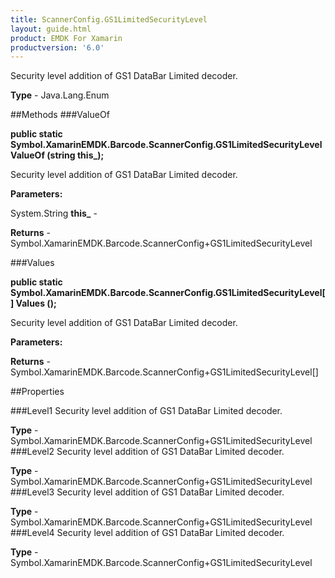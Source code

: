 ```yaml
---
title: ScannerConfig.GS1LimitedSecurityLevel
layout: guide.html
product: EMDK For Xamarin 
productversion: '6.0' 
---
```

Security level addition of GS1 DataBar Limited decoder.

**Type** - Java.Lang.Enum

##Methods
###ValueOf

**public static Symbol.XamarinEMDK.Barcode.ScannerConfig.GS1LimitedSecurityLevel ValueOf (string this_);**

Security level addition of GS1 DataBar Limited decoder.

**Parameters:**

System.String **this_**  - 
        

**Returns** - Symbol.XamarinEMDK.Barcode.ScannerConfig+GS1LimitedSecurityLevel

###Values

**public static Symbol.XamarinEMDK.Barcode.ScannerConfig.GS1LimitedSecurityLevel[] Values ();**

Security level addition of GS1 DataBar Limited decoder.

**Parameters:**

**Returns** - Symbol.XamarinEMDK.Barcode.ScannerConfig+GS1LimitedSecurityLevel[]

##Properties

###Level1
Security level addition of GS1 DataBar Limited decoder.

**Type** - Symbol.XamarinEMDK.Barcode.ScannerConfig+GS1LimitedSecurityLevel
###Level2
Security level addition of GS1 DataBar Limited decoder.

**Type** - Symbol.XamarinEMDK.Barcode.ScannerConfig+GS1LimitedSecurityLevel
###Level3
Security level addition of GS1 DataBar Limited decoder.

**Type** - Symbol.XamarinEMDK.Barcode.ScannerConfig+GS1LimitedSecurityLevel
###Level4
Security level addition of GS1 DataBar Limited decoder.

**Type** - Symbol.XamarinEMDK.Barcode.ScannerConfig+GS1LimitedSecurityLevel
